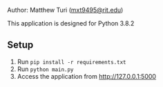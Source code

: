 Author: Matthew Turi (mxt9495@rit.edu)

This application is designed for Python 3.8.2

## Setup
1. Run `pip install -r requirements.txt`
2. Run `python main.py`
3. Access the application from http://127.0.0.1:5000
